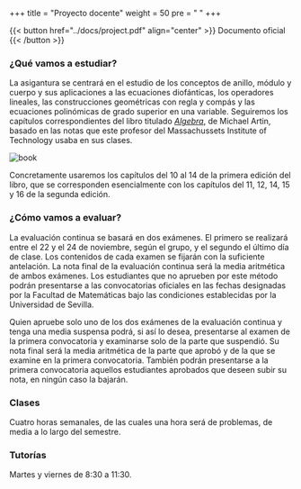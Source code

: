 +++
title = "Proyecto docente"
weight = 50
pre = "<i class='fa fa-book'></i> "
+++

{{< button href="../docs/project.pdf" align="center" >}} Documento oficial {{< /button >}}

### ¿Qué vamos a estudiar?

La asigantura se centrará en el estudio de los conceptos de anillo, módulo y cuerpo y sus aplicaciones a las ecuaciones diofánticas, los operadores lineales, las construcciones geométricas con regla y compás y las ecuaciones polinómicas de grado superior en una variable. Seguiremos los capítulos correspondientes del libro titulado [*Algebra*](http://encore.fama.us.es/iii/encore/record/C__Rb1729980), de Michael Artin, basado en las notas que este profesor del Massachussets Institute of Technology usaba en sus clases. 

![book](../images/book.jpeg)

Concretamente usaremos los capítulos del 10 al 14 de la primera edición del libro, que se corresponden esencialmente con los capítulos del 11, 12, 14, 15 y 16 de la segunda edición. 

### ¿Cómo vamos a evaluar?

La evaluación continua se basará en dos exámenes. El primero se realizará entre el 22 y el 24 de noviembre, según el grupo, y el segundo el último día de clase. Los contenidos de cada examen se fijarán con la suficiente antelación. La nota final de la evaluación continua será la media aritmética de ambos exámenes. Los estudiantes que no aprueben por este método podrán presentarse a las convocatorias oficiales en las fechas designadas por la Facultad de Matemáticas bajo las condiciones establecidas por la Universidad de Sevilla. 

Quien apruebe solo uno de los dos exámenes de la evaluación continua y tenga una media suspensa podrá, si así lo desea, presentarse al examen de la primera convocatoria y examinarse solo de la parte que suspendió. Su nota final será la media aritmética de la parte que aprobó y de la que se examine en la primera convocatoria. También podrán presentarse a la primera convocatoria aquellos estudiantes aprobados que deseen subir su nota, en ningún caso la bajarán.


### Clases

Cuatro horas semanales, de las cuales una hora será de problemas, de media a lo largo del semestre.

### Tutorías

Martes y viernes de 8:30 a 11:30.
